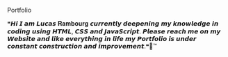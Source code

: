 Portfolio

❝𝙃𝙞 𝙄 𝙖𝙢 𝙇𝙪𝙘𝙖𝙨 𝐑𝐚𝐦𝐛𝐨𝐮𝐫𝐠 𝙘𝙪𝙧𝙧𝙚𝙣𝙩𝙡𝙮 𝙙𝙚𝙚𝙥𝙚𝙣𝙞𝙣𝙜 𝙢𝙮 𝙠𝙣𝙤𝙬𝙡𝙚𝙙𝙜𝙚 𝙞𝙣 𝙘𝙤𝙙𝙞𝙣𝙜 𝙪𝙨𝙞𝙣𝙜 𝙃𝙏𝙈𝙇, 𝘾𝙎𝙎 𝙖𝙣𝙙 𝙅𝙖𝙫𝙖𝙎𝙘𝙧𝙞𝙥𝙩. 𝙋𝙡𝙚𝙖𝙨𝙚 𝙧𝙚𝙖𝙘𝙝 𝙢𝙚 𝙤𝙣 𝙢𝙮 𝙒𝙚𝙗𝙨𝙞𝙩𝙚 𝙖𝙣𝙙 𝙡𝙞𝙠𝙚 𝙚𝙫𝙚𝙧𝙮𝙩𝙝𝙞𝙣𝙜 𝙞𝙣 𝙡𝙞𝙛𝙚 𝙢𝙮 𝙋𝙤𝙧𝙩𝙛𝙤𝙡𝙞𝙤 𝙞𝙨 𝙪𝙣𝙙𝙚𝙧 𝙘𝙤𝙣𝙨𝙩𝙖𝙣𝙩 𝙘𝙤𝙣𝙨𝙩𝙧𝙪𝙘𝙩𝙞𝙤𝙣 𝙖𝙣𝙙 𝙞𝙢𝙥𝙧𝙤𝙫𝙚𝙢𝙚𝙣𝙩.❝🌈™
